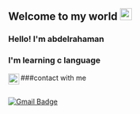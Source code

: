 
    
## Welcome to my world <img src="https://github.com/TheDudeThatCode/TheDudeThatCode/blob/master/Assets/Earth.gif" width="24px">

### Hello! I'm  abdelrahaman
### I'm learning c language


<a href="https:https://www.facebook.com/profile.php?id=100008471058170">
  <img align="left" alt="Brijesh Dhanani" width="22px" src="https://cdn.jsdelivr.net/npm/simple-icons@v3/icons/facebook.svg" />
</a>
###contact with me

<br />
<br />

  
  [![Gmail Badge](https://img.shields.io/badge/-jessicalim813-c14438?style=flat&logo=Gmail&logoColor=white&link=mailto:workworkey@gmail.com)](mailto:workworkey@gmail.com)

